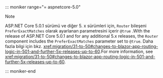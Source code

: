 ::: moniker range="= aspnetcore-5.0"

> [!NOTE]
> <span data-ttu-id="4d5c4-101">ASP.NET Core 5.0.1 sürümü ve diğer 5. x sürümleri için, `Router` bileşeni `PreferExactMatches` olarak ayarlanan parametresini içerir `@true` .</span><span class="sxs-lookup"><span data-stu-id="4d5c4-101">With the release of ASP.NET Core 5.0.1 and for any additional 5.x releases, the `Router` component includes the `PreferExactMatches` parameter set to `@true`.</span></span> <span data-ttu-id="4d5c4-102">Daha fazla bilgi için bkz. <xref:migration/31-to-50#changes-to-blazor-app-routing-logic-in-501-and-further-5x-releases-up-to-60>.</span><span class="sxs-lookup"><span data-stu-id="4d5c4-102">For more information, see <xref:migration/31-to-50#changes-to-blazor-app-routing-logic-in-501-and-further-5x-releases-up-to-60>.</span></span>

::: moniker-end
